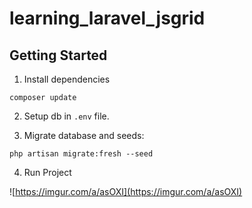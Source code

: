 # learning_laravel_jsgrid

## Getting Started

1. Install dependencies

`composer update`

2. Setup db in `.env` file.

3. Migrate database and seeds:

```
php artisan migrate:fresh --seed
```

4. Run Project

![https://imgur.com/a/asOXI](https://imgur.com/a/asOXI)
